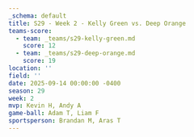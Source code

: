 ```yaml
---
_schema: default
title: S29 - Week 2 - Kelly Green vs. Deep Orange
teams-score:
  - team: _teams/s29-kelly-green.md
    score: 12
  - team: _teams/s29-deep-orange.md
    score: 19
location: ''
field: ''
date: 2025-09-14 00:00:00 -0400
season: 29
week: 2
mvp: Kevin H, Andy A
game-ball: Adam T, Liam F
sportsperson: Brandan M, Aras T
---
```


